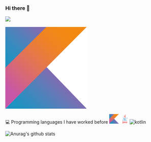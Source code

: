 ### Hi there 👋 

![](https://komarev.com/ghpvc/?username=your-github-serhatkarakoca&color=green)

![kotlin](https://github.com/devicons/devicon/blob/master/icons/kotlin/kotlin-original.svg?raw=true=30x30)

💻 Programming languages I have worked before <img src="https://github.com/devicons/devicon/blob/master/icons/kotlin/kotlin-original.svg" alt="kotlin" width="30" height="30"/>
 <img src="https://github.com/devicons/devicon/blob/master/icons/java/java-original-wordmark.svg" alt="kotlin" width="30" height="30"/><img src="" alt="kotlin" width="30" height="30"/>

![Anurag's github stats](https://github-readme-stats.vercel.app/api?username=serhatkarakoca&show_icons=true&theme=merko)
<!--
**serhatkarakoca/serhatkarakoca** is a ✨ _special_ ✨ repository because its `README.md` (this file) appears on your GitHub profile.

Here are some ideas to get you started:

- 🔭 I’m currently working on ...
- 🌱 I’m currently learning ...
- 👯 I’m looking to collaborate on ...
- 🤔 I’m looking for help with ...
- 💬 Ask me about ...
- 📫 How to reach me: ...
- 😄 Pronouns: ...
- ⚡ Fun fact: ...
-->
